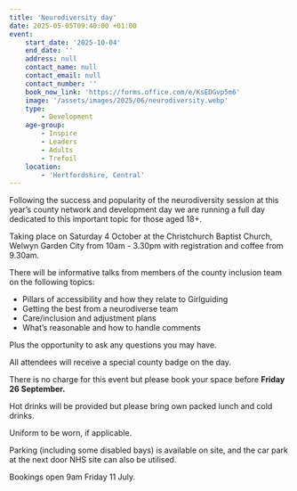 ```yaml
---
title: 'Neurodiversity day'
date: 2025-05-05T09:40:00 +01:00
event:
    start_date: '2025-10-04'
    end_date: ''
    address: null
    contact_name: null
    contact_email: null
    contact_number: ''
    book_now_link: 'https://forms.office.com/e/KsEDGvp5m6'
    image: '/assets/images/2025/06/neurodiversity.webp'
    type:
        - Development
    age-group:
        - Inspire
        - Leaders
        - Adults
        - Trefoil
    location:
        - 'Hertfordshire, Central'
---
```

Following the success and popularity of the neurodiversity session at this year’s county network and development day we are running a full day dedicated to this important topic for those aged 18+.

Taking place on Saturday 4 October at the Christchurch Baptist Church, Welwyn Garden City from 10am - 3.30pm with registration and coffee from 9.30am.

There will be informative talks from members of the county inclusion team on the following topics:

- Pillars of accessibility and how they relate to Girlguiding
- Getting the best from a neurodiverse team
- Care/inclusion and adjustment plans
- What’s reasonable and how to handle comments

Plus the opportunity to ask any questions you may have.

All attendees will receive a special county badge on the day.

There is no charge for this event but please book your space before **Friday 26 September.**

Hot drinks will be provided but please bring own packed lunch and cold drinks.

Uniform to be worn, if applicable.

Parking (including some disabled bays) is available on site, and the car park at the next door NHS site can also be utilised.

Bookings open 9am Friday 11 July.
